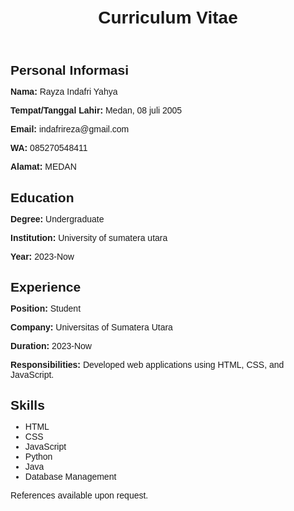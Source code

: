 <!DOCTYPE html>
<html lang="en">
<head>
    <meta charset="UTF-8">
    <meta name="viewport" content="width=device-width, initial-scale=1.0">
    <title>Curriculum Vitae</title>
    <style>
        body {
            font-family: Arial, sans-serif;
            margin: 0;
            padding: 20px;
        }
        .container {
            max-width: 800px;
            margin: auto;
        }
        h1, h2, h3 {
            margin-bottom: 10px;
        }
        p {
            margin-bottom: 5px;
        }
    </style>
</head>
<body>
    <div class="container">
        <header>
            <h1>Curriculum Vitae</h1>
        </header>
        <section>
            <h2>Personal Informasi</h2>
            <p><strong>Nama:</strong> Rayza Indafri Yahya</p>
            <p><strong>Tempat/Tanggal Lahir:</strong> Medan, 08 juli 2005</p>
            <p><strong>Email:</strong> indafrireza@gmail.com</p>
            <p><strong>WA:</strong> 085270548411</p>
            <p><strong>Alamat:</strong> MEDAN </p>
        </section>
        <section>
            <h2>Education</h2>
            <p><strong>Degree:</strong> Undergraduate</p>
            <p><strong>Institution:</strong> University of sumatera utara</p>
            <p><strong>Year:</strong> 2023-Now</p>
        </section>
        <section>
            <h2>Experience</h2>
            <p><strong>Position:</strong> Student</p>
            <p><strong>Company:</strong> Universitas of Sumatera Utara</p>
            <p><strong>Duration:</strong> 2023-Now</p>
            <p><strong>Responsibilities:</strong> Developed web applications using HTML, CSS, and JavaScript.</p>
        </section>
        <section>
            <h2>Skills</h2>
            <ul>
                <li>HTML</li>
                <li>CSS</li>
                <li>JavaScript</li>
                <li>Python</li>
                <li>Java</li>
                <li>Database Management</li>
            </ul>
        </section>
        <footer>
            <p>References available upon request.</p>
        </footer>
    </div>
</body>
</html>
